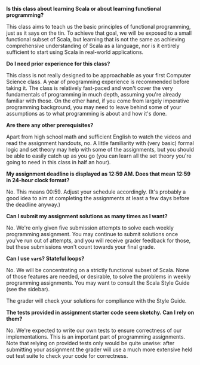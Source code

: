 **Is this class about learning Scala or about learning functional programming?**

This class aims to teach us the basic principles of functional programming, just as it says on the tin. To achieve that goal, we will be exposed to a small functional subset of Scala, but learning that is not the same as achieving comprehensive understanding of Scala as a language, nor is it entirely sufficient to start using Scala in real-world applications.

**Do I need prior experience for this class?**

This class is not really designed to be approachable as your first Computer Science class. A year of programming experience is recommended before taking it. The class is relatively fast-paced and won't cover the very fundamentals of programming in much depth, assuming you're already familiar with those. On the other hand, if you come from largely imperative programming background, you may need to leave behind some of your assumptions as to what programming is about and how it's done.

**Are there any other prerequisites?**

Apart from high school math and sufficient English to watch the videos and read the assignment handouts, no. A little familiarity with (very basic) formal logic and set theory may help with some of the assignments, but you should be able to easily catch up as you go (you can learn all the set theory you're going to need in this class in half an hour).

**My assignment deadline is displayed as 12:59 AM. Does that mean 12:59 in 24-hour clock format?**

No. This means 00:59. Adjust your schedule accordingly. (It's probably a good idea to aim at completing the assignments at least a few days before the deadline anyway.)

**Can I submit my assignment solutions as many times as I want?**

No. We're only given five submission attempts to solve each weekly programming assignment. You may continue to submit solutions once you've run out of attempts, and you will receive grader feedback for those, but these submissions won't count towards your final grade.

**Can I use `var`s? Stateful loops?**

No. We will be concentrating on a strictly functional subset of Scala. None of those features are needed, or desirable, to solve the problems in weekly programming assignments. You may want to consult the Scala Style Guide (see the sidebar).

The grader will check your solutions for compliance with the Style Guide.

**The tests provided in assignment starter code seem sketchy. Can I rely on them?**

No. We're expected to write our own tests to ensure correctness of our implementations. This is an important part of programming assignments. Note that relying on provided tests only would be quite unwise: after submitting your assignment the grader will use a much more extensive held out test suite to check your code for correctness.
